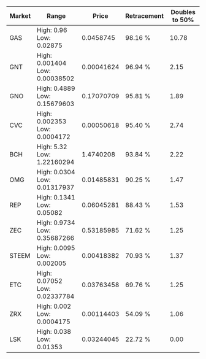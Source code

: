 | Market | Range | Price| Retracement | Doubles to 50% |
| --- | --- | --- | --- | --- |
| GAS | High: 0.96<br />Low: 0.02875 | 0.0458745 | 98.16 % | 10.78 |
| GNT | High: 0.001404<br />Low: 0.00038502 | 0.00041624 | 96.94 % | 2.15 |
| GNO | High: 0.4889<br />Low: 0.15679603 | 0.17070709 | 95.81 % | 1.89 |
| CVC | High: 0.002353<br />Low: 0.0004172 | 0.00050618 | 95.40 % | 2.74 |
| BCH | High: 5.32<br />Low: 1.22160294 | 1.4740208 | 93.84 % | 2.22 |
| OMG | High: 0.0304<br />Low: 0.01317937 | 0.01485831 | 90.25 % | 1.47 |
| REP | High: 0.1341<br />Low: 0.05082 | 0.06045281 | 88.43 % | 1.53 |
| ZEC | High: 0.9734<br />Low: 0.35687266 | 0.53185985 | 71.62 % | 1.25 |
| STEEM | High: 0.0095<br />Low: 0.002005 | 0.00418382 | 70.93 % | 1.37 |
| ETC | High: 0.07052<br />Low: 0.02337784 | 0.03763458 | 69.76 % | 1.25 |
| ZRX | High: 0.002<br />Low: 0.0004175 | 0.00114403 | 54.09 % | 1.06 |
| LSK | High: 0.038<br />Low: 0.01353 | 0.03244045 | 22.72 % | 0.00 |
